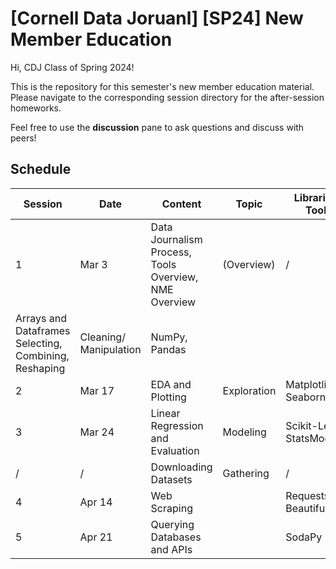 # [Cornell Data Joruanl] [SP24] New Member Education

Hi, CDJ Class of Spring 2024!

This is the repository for this semester's new member education material. Please navigate to the corresponding session directory for the after-session homeworks.

Feel free to use the **discussion** pane to ask questions and discuss with peers!

## Schedule

| Session                                                  | Date                   | Content                                                  | Topic                   | Libraries / Tools         |
| -------------------------------------------------------- | ---------------------- | -------------------------------------------------------- | ----------------------- | ------------------------- |
| 1                                                        | Mar 3                  | Data Journalism Process,<br>Tools Overview, NME Overview | (Overview)              | /                         |
| Arrays and Dataframes<br>Selecting, Combining, Reshaping | Cleaning/ Manipulation | NumPy, Pandas                                            |
| 2                                                        | Mar 17                 | EDA and Plotting                                         | Exploration             | Matplotlib, Seaborn       |
| 3                                                        | Mar 24                 | Linear Regression and Evaluation                         | Modeling                | Scikit-Learn, StatsModels |
| /                                                        | /                      | Downloading Datasets                                     | Gathering               | /                         |
| 4                                                        | Apr 14                 | Web Scraping                                             |  | Requests, BeautifulSoup
| 5                                                        | Apr 21                 | Querying Databases and APIs                              |                   | SodaPy
